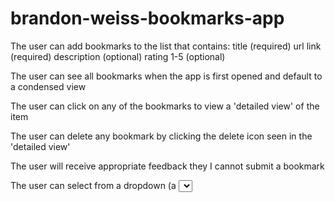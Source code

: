 # brandon-weiss-bookmarks-app

The user can add bookmarks to the list that contains:
  title (required)
  url link (required)
  description (optional)
  rating 1-5 (optional)
  
The user can see all bookmarks when the app is first opened and default to a condensed view
 
The user can click on any of the bookmarks to view a 'detailed view' of the item
 
The user can delete any bookmark by clicking the delete icon seen in the 'detailed view'

The user will receive appropriate feedback they I cannot submit a bookmark

The user can select from a dropdown (a <select> element) a "minimum rating" to filter the list by all bookmarks rated at or above the chosen selection
